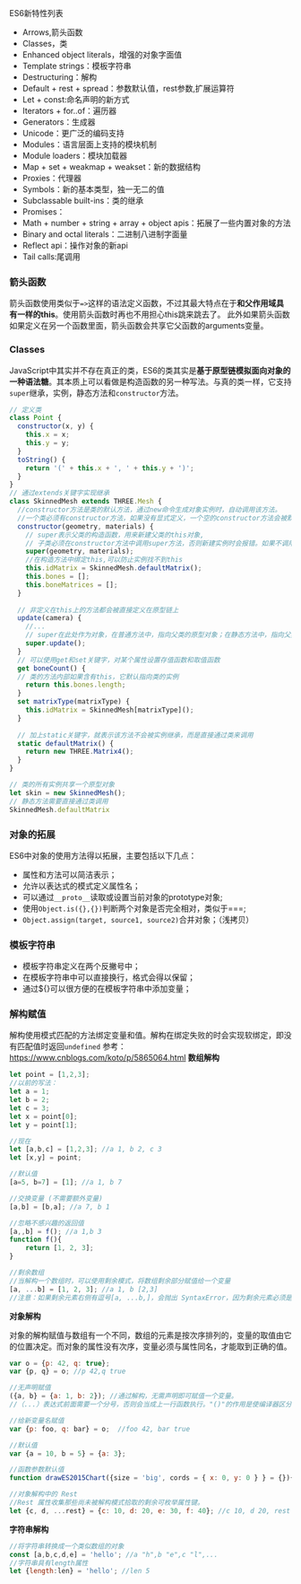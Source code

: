 ES6新特性列表
- Arrows,箭头函数
- Classes，类
- Enhanced object literals，增强的对象字面值
- Template strings：模板字符串
- Destructuring：解构
- Default + rest + spread：参数默认值，rest参数,扩展运算符
- Let + const:命名声明的新方式
- Iterators + for..of：遍历器
- Generators：生成器
- Unicode：更广泛的编码支持
- Modules：语言层面上支持的模块机制
- Module loaders：模块加载器
- Map + set + weakmap + weakset：新的数据结构
- Proxies：代理器
- Symbols：新的基本类型，独一无二的值
- Subclassable built-ins：类的继承
- Promises：
- Math + number + string + array + object apis：拓展了一些内置对象的方法
- Binary and octal literals：二进制八进制字面量
- Reflect api：操作对象的新api
- Tail calls:尾调用


### 箭头函数
箭头函数使用类似于`=>`这样的语法定义函数，不过其最大特点在于**和父作用域具有一样的this**。使用箭头函数时再也不用担心this跳来跳去了。
此外如果箭头函数如果定义在另一个函数里面，箭头函数会共享它父函数的arguments变量。


### Classes
JavaScript中其实并不存在真正的类，ES6的类其实是**基于原型链模拟面向对象的一种语法糖**。其本质上可以看做是构造函数的另一种写法。与真的类一样，它支持`super`继承，实例，静态方法和`constructor`方法。

```js
// 定义类
class Point {
  constructor(x, y) {
    this.x = x;
    this.y = y;
  }
  toString() {
    return '(' + this.x + ', ' + this.y + ')';
  }
}
// 通过extends关键字实现继承
class SkinnedMesh extends THREE.Mesh {
  //constructor方法是类的默认方法，通过new命令生成对象实例时，自动调用该方法。
  //一个类必须有constructor方法，如果没有显式定义，一个空的constructor方法会被默认添加。
  constructor(geometry, materials) {
    // super表示父类的构造函数，用来新建父类的this对象,
    // 子类必须在constructor方法中调用super方法，否则新建实例时会报错。如果不调用super方法，子类就得不到this对象。
    super(geometry, materials);
    //在构造方法中绑定this,可以防止实例找不到this
    this.idMatrix = SkinnedMesh.defaultMatrix();
    this.bones = [];
    this.boneMatrices = [];
  }
  
  // 非定义在this上的方法都会被直接定义在原型链上
  update(camera) {
    //...
    // super在此处作为对象，在普通方法中，指向父类的原型对象；在静态方法中，指向父类。
    super.update();
  }
  // 可以使用get和set关键字，对某个属性设置存值函数和取值函数
  get boneCount() {
  // 类的方法内部如果含有this，它默认指向类的实例
    return this.bones.length;
  }
  set matrixType(matrixType) {
    this.idMatrix = SkinnedMesh[matrixType]();
  }
  
  // 加上static关键字，就表示该方法不会被实例继承，而是直接通过类来调用
  static defaultMatrix() {
    return new THREE.Matrix4();
  }
}

// 类的所有实例共享一个原型对象
let skin = new SkinnedMesh();
// 静态方法需要直接通过类调用
SkinnedMesh.defaultMatrix
```


### 对象的拓展
ES6中对象的使用方法得以拓展，主要包括以下几点：

- 属性和方法可以简洁表示；
- 允许以表达式的模式定义属性名；
- 可以通过`__proto__`读取或设置当前对象的prototype对象;
- 使用`Object.is({},{})`判断两个对象是否完全相对，类似于===;
- `Object.assign(target, source1, source2)`合并对象；（浅拷贝）

### 模板字符串
- 模板字符串定义在两个反撇号中；
- 在模板字符串中可以直接换行，格式会得以保留；
- 通过${}可以很方便的在模板字符串中添加变量；

### 解构赋值
解构使用模式匹配的方法绑定变量和值。解构在绑定失败的时会实现软绑定，即没有匹配值时返回`undefined`
参考：https://www.cnblogs.com/koto/p/5865064.html
**数组解构**
```js
let point = [1,2,3];
//以前的写法：
let a = 1;
let b = 2;
let c = 3;
let x = point[0];
let y = point[1];

//现在
let [a,b,c] = [1,2,3]; //a 1, b 2, c 3
let [x,y] = point;

//默认值
[a=5, b=7] = [1]; //a 1, b 7

//交换变量 (不需要额外变量)
[a,b] = [b,a]; //a 7, b 1

//忽略不感兴趣的返回值
[a,,b] = f(); //a 1,b 3
function f(){
    return [1, 2, 3];
}

//剩余数组
//当解构一个数组时，可以使用剩余模式，将数组剩余部分赋值给一个变量
[a, ...b] = [1, 2, 3]; //a 1, b [2,3]
//注意：如果剩余元素右侧有逗号[a, ...b,]，会抛出 SyntaxError，因为剩余元素必须是数组的最后一个元素。

```

**对象解构**

对象的解构赋值与数组有一个不同，数组的元素是按次序排列的，变量的取值由它的位置决定。而对象的属性没有次序，变量必须与属性同名，才能取到正确的值。

```js
var o = {p: 42, q: true};
var {p, q} = o; //p 42,q true

//无声明赋值
({a, b} = {a: 1, b: 2}); //通过解构，无需声明即可赋值一个变量。
//（...）表达式前面需要一个分号，否则会当成上一行函数执行。"()"的作用是使编译器区分解构语句中的{}和代码块中的{}，{a,b}是一个块而不是对象字面量，正如var {a, b} = {a: 1, b: 2}。

//给新变量名赋值
var {p: foo, q: bar} = o;  //foo 42, bar true

//默认值
var {a = 10, b = 5} = {a: 3};

//函数参数默认值
function drawES2015Chart({size = 'big', cords = { x: 0, y: 0 } } = {}){}

//对象解构中的 Rest
//Rest 属性收集那些尚未被解构模式拾取的剩余可枚举属性键。
let {c, d, ...rest} = {c: 10, d: 20, e: 30, f: 40}; //c 10, d 20, rest { e: 30, f: 40 }

```
**字符串解构**
```js
//将字符串转换成一个类似数组的对象
const [a,b,c,d,e] = 'hello'; //a "h",b "e",c "l",...
//字符串具有length属性
let {length:len} = 'hello'; //len 5 

```
